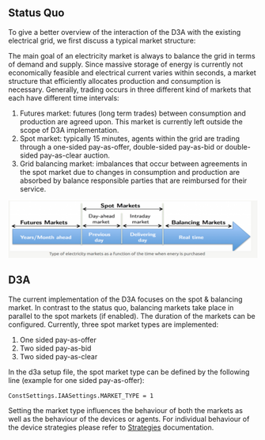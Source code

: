 ## Status Quo

To give a better overview of the interaction of the D3A with the existing electrical grid, we first discuss a typical market structure:

The main goal of an electricity market is always to balance the grid in terms of demand and supply. Since massive storage of energy is currently not economically feasible and electrical current varies within seconds, a market structure that efficiently allocates production and consumption is necessary. Generally, trading occurs in three different kind of markets that each have different time intervals:

1. Futures market: futures (long term trades) between consumption and production are agreed upon. This market is currently left outside the scope of D3A implementation.
2. Spot market: typically 15 minutes, agents within the grid are trading through a one-sided pay-as-offer, double-sided pay-as-bid or double-sided pay-as-clear auction.
3. Grid balancing market: imbalances that occur between agreements in the spot market due to changes in consumption and production are absorbed by balance responsible parties that are reimbursed for their service.

![img](img/markets-1.png)

 

## D3A

The current implementation of the D3A focuses on the spot & balancing market. In contrast to the status quo, balancing markets take place in parallel to the spot markets (if enabled).
The duration of the markets can be configured. 
Currently, three spot market types are implemented:

1. One sided pay-as-offer
2. Two sided pay-as-bid
3. Two sided pay-as-clear

In the d3a setup file, the spot market type can be defined by the following line (example for one sided pay-as-offer):

```
ConstSettings.IAASettings.MARKET_TYPE = 1
```

Setting the market type influences the behaviour of both the markets as well as the behaviour of the devices or agents. For individual behaviour of the device strategies please refer to [Strategies](load-strategy.md) documentation.